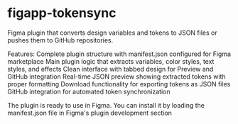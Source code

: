 # figapp-tokensync

Figma plugin that converts design variables and tokens to JSON files or pushes them to GitHub repositories. 

Features:
Complete plugin structure with manifest.json configured for Figma marketplace
Main plugin logic that extracts variables, color styles, text styles, and effects
Clean interface with tabbed design for Preview and GitHub integration
Real-time JSON preview showing extracted tokens with proper formatting
Download functionality for exporting tokens as JSON files
GitHub integration for automated token synchronization

The plugin is ready to use in Figma. You can install it by loading the manifest.json file in Figma's plugin development section
